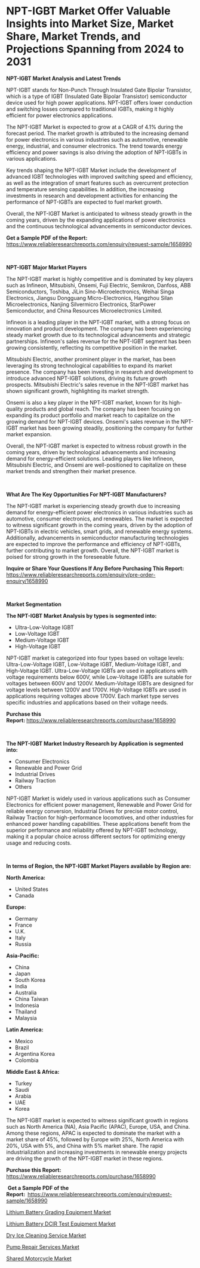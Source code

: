 <p><h1>NPT-IGBT Market Offer Valuable Insights into Market Size, Market Share, Market Trends, and Projections Spanning from 2024 to 2031</h1></p><p><strong>NPT-IGBT Market Analysis and Latest Trends</strong></p>
<p><p>NPT-IGBT stands for Non-Punch Through Insulated Gate Bipolar Transistor, which is a type of IGBT (Insulated Gate Bipolar Transistor) semiconductor device used for high power applications. NPT-IGBT offers lower conduction and switching losses compared to traditional IGBTs, making it highly efficient for power electronics applications.</p><p>The NPT-IGBT Market is expected to grow at a CAGR of 4.1% during the forecast period. The market growth is attributed to the increasing demand for power electronics in various industries such as automotive, renewable energy, industrial, and consumer electronics. The trend towards energy efficiency and power savings is also driving the adoption of NPT-IGBTs in various applications.</p><p>Key trends shaping the NPT-IGBT Market include the development of advanced IGBT technologies with improved switching speed and efficiency, as well as the integration of smart features such as overcurrent protection and temperature sensing capabilities. In addition, the increasing investments in research and development activities for enhancing the performance of NPT-IGBTs are expected to fuel market growth.</p><p>Overall, the NPT-IGBT Market is anticipated to witness steady growth in the coming years, driven by the expanding applications of power electronics and the continuous technological advancements in semiconductor devices.</p></p>
<p><strong>Get a Sample PDF of the Report:&nbsp;</strong> <a href="https://www.reliableresearchreports.com/enquiry/request-sample/1658990">https://www.reliableresearchreports.com/enquiry/request-sample/1658990</a></p>
<p>&nbsp;</p>
<p><strong>NPT-IGBT Major Market Players</strong></p>
<p><p>The NPT-IGBT market is highly competitive and is dominated by key players such as Infineon, Mitsubishi, Onsemi, Fuji Electric, Semikron, Danfoss, ABB Semiconductors, Toshiba, JiLin Sino-Microelectronics, Weihai Singa Electronics, Jiangsu Dongguang Micro-Electronics, Hangzhou Silan Microelectronics, Nanjing Silvermicro Electronics, StarPower Semiconductor, and China Resources Microelectronics Limited.</p><p>Infineon is a leading player in the NPT-IGBT market, with a strong focus on innovation and product development. The company has been experiencing steady market growth due to its technological advancements and strategic partnerships. Infineon's sales revenue for the NPT-IGBT segment has been growing consistently, reflecting its competitive position in the market.</p><p>Mitsubishi Electric, another prominent player in the market, has been leveraging its strong technological capabilities to expand its market presence. The company has been investing in research and development to introduce advanced NPT-IGBT solutions, driving its future growth prospects. Mitsubishi Electric's sales revenue in the NPT-IGBT market has shown significant growth, highlighting its market strength.</p><p>Onsemi is also a key player in the NPT-IGBT market, known for its high-quality products and global reach. The company has been focusing on expanding its product portfolio and market reach to capitalize on the growing demand for NPT-IGBT devices. Onsemi's sales revenue in the NPT-IGBT market has been growing steadily, positioning the company for further market expansion.</p><p>Overall, the NPT-IGBT market is expected to witness robust growth in the coming years, driven by technological advancements and increasing demand for energy-efficient solutions. Leading players like Infineon, Mitsubishi Electric, and Onsemi are well-positioned to capitalize on these market trends and strengthen their market presence.</p></p>
<p>&nbsp;</p>
<p><strong>What Are The Key Opportunities For NPT-IGBT Manufacturers?</strong></p>
<p><p>The NPT-IGBT market is experiencing steady growth due to increasing demand for energy-efficient power electronics in various industries such as automotive, consumer electronics, and renewables. The market is expected to witness significant growth in the coming years, driven by the adoption of NPT-IGBTs in electric vehicles, smart grids, and renewable energy systems. Additionally, advancements in semiconductor manufacturing technologies are expected to improve the performance and efficiency of NPT-IGBTs, further contributing to market growth. Overall, the NPT-IGBT market is poised for strong growth in the foreseeable future.</p></p>
<p><strong>Inquire or Share Your Questions If Any Before Purchasing This Report:</strong> <a href="https://www.reliableresearchreports.com/enquiry/pre-order-enquiry/1658990">https://www.reliableresearchreports.com/enquiry/pre-order-enquiry/1658990</a></p>
<p>&nbsp;</p>
<p><strong>Market Segmentation</strong></p>
<p><strong>The NPT-IGBT Market Analysis by types is segmented into:</strong></p>
<p><ul><li>Ultra-Low-Voltage IGBT</li><li>Low-Voltage IGBT</li><li>Medium-Voltage IGBT</li><li>High-Voltage IGBT</li></ul></p>
<p><p>NPT-IGBT market is categorized into four types based on voltage levels: Ultra-Low-Voltage IGBT, Low-Voltage IGBT, Medium-Voltage IGBT, and High-Voltage IGBT. Ultra-Low-Voltage IGBTs are used in applications with voltage requirements below 600V, while Low-Voltage IGBTs are suitable for voltages between 600V and 1200V. Medium-Voltage IGBTs are designed for voltage levels between 1200V and 1700V. High-Voltage IGBTs are used in applications requiring voltages above 1700V. Each market type serves specific industries and applications based on their voltage needs.</p></p>
<p><strong>Purchase this Report:&nbsp;</strong><a href="https://www.reliableresearchreports.com/purchase/1658990">https://www.reliableresearchreports.com/purchase/1658990</a></p>
<p>&nbsp;</p>
<p><strong>The NPT-IGBT Market Industry Research by Application is segmented into:</strong></p>
<p><ul><li>Consumer Electronics</li><li>Renewable and Power Grid</li><li>Industrial Drives</li><li>Railway Traction</li><li>Others</li></ul></p>
<p><p>NPT-IGBT Market is widely used in various applications such as Consumer Electronics for efficient power management, Renewable and Power Grid for reliable energy conversion, Industrial Drives for precise motor control, Railway Traction for high-performance locomotives, and other industries for enhanced power handling capabilities. These applications benefit from the superior performance and reliability offered by NPT-IGBT technology, making it a popular choice across different sectors for optimizing energy usage and reducing costs.</p></p>
<p>&nbsp;</p>
<p><strong>In terms of Region, the NPT-IGBT Market Players available by Region are:</strong></p>
<p>
    <p> <strong> North America: </strong>
        <ul>
            <li>United States</li>
            <li>Canada</li>
        </ul>
        </p> 
    <p> <strong> Europe: </strong>
        <ul>
            <li>Germany</li>
            <li>France</li>
            <li>U.K.</li>
            <li>Italy</li>
            <li>Russia</li>
        </ul>
        </p> 
    <p> <strong> Asia-Pacific: </strong>
        <ul>
            <li>China</li>
            <li>Japan</li>
            <li>South Korea</li>
            <li>India</li>
            <li>Australia</li>
            <li>China Taiwan</li>
            <li>Indonesia</li>
            <li>Thailand</li>
            <li>Malaysia</li>
        </ul>
        </p> 
    <p> <strong> Latin America: </strong>
        <ul>
            <li>Mexico</li>
            <li>Brazil</li>
            <li>Argentina Korea</li>
            <li>Colombia</li>
        </ul>
        </p> 
    <p> <strong> Middle East & Africa: </strong>
        <ul>
            <li>Turkey</li>
            <li>Saudi</li>
            <li>Arabia</li>
            <li>UAE</li>
            <li>Korea</li>
        </ul>
    </p>
    </p>
<p><p>The NPT-IGBT market is expected to witness significant growth in regions such as North America (NA), Asia Pacific (APAC), Europe, USA, and China. Among these regions, APAC is expected to dominate the market with a market share of 45%, followed by Europe with 25%, North America with 20%, USA with 5%, and China with 5% market share. The rapid industrialization and increasing investments in renewable energy projects are driving the growth of the NPT-IGBT market in these regions.</p></p>
<p><strong>Purchase this Report: </strong><a href="https://www.reliableresearchreports.com/purchase/1658990">https://www.reliableresearchreports.com/purchase/1658990</a></p>
<p>&nbsp;<strong>Get a Sample PDF of the Report:&nbsp;&nbsp;</strong><a href="https://www.reliableresearchreports.com/enquiry/request-sample/1658990">https://www.reliableresearchreports.com/enquiry/request-sample/1658990</a></p>
<p><strong></strong></p>
<p><p><a href="https://github.com/angelajermaine/Market-Research-Report-List-2/blob/main/lithium-battery-grading-equipment-market.md">Lithium Battery Grading Equipment Market</a></p><p><a href="https://github.com/provorikovar/Market-Research-Report-List-3/blob/main/lithium-battery-dcir-test-equipment-market.md">Lithium Battery DCIR Test Equipment Market</a></p><p><a href="https://medium.com/@kendraadams4456/dry-ice-cleaning-service-market-size-and-market-trends-complete-industry-overview-2024-to-2031-f5ecc2ffc171">Dry Ice Cleaning Service Market</a></p><p><a href="https://medium.com/@donaldyoung656/pump-repair-services-nbsp-market-focuses-on-market-share-size-and-projected-forecast-till-2031-dd7675473925">Pump Repair Services Market</a></p><p><a href="https://medium.com/@kendraadams4456/analyzing-shared-motorcycle-market-global-industry-perspective-and-forecast-2024-to-2031-1fe515d65164">Shared Motorcycle Market</a></p></p>